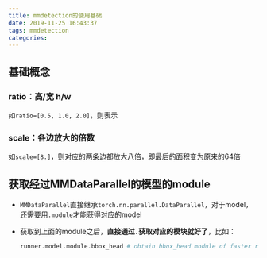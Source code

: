 ```yaml
---
title: mmdetection的使用基础
date: 2019-11-25 16:43:37
tags: mmdetection
categories:
---
```


## 基础概念

### ratio：高/宽 h/w
如`ratio=[0.5, 1.0, 2.0]`，则表示


### scale：各边放大的倍数
如`scale=[8.]`，则对应的两条边都放大八倍，即最后的面积变为原来的64倍


## 获取经过MMDataParallel的模型的module
- `MMDataParallel`直接继承`torch.nn.parallel.DataParallel`，对于model，还需要用`.module`才能获得对应的model
- 获取到上面的module之后，**直接通过`.`获取对应的模块就好了**，比如：

    ```python
    runner.model.module.bbox_head # obtain bbox_head module of faster rcnn
    ```

